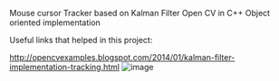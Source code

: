 Mouse cursor Tracker based on Kalman Filter Open CV in C++
Object oriented implementation

Useful links that helped in this project:

http://opencvexamples.blogspot.com/2014/01/kalman-filter-implementation-tracking.html
![image](https://user-images.githubusercontent.com/82727990/170603050-aae74303-5d69-4633-9cfb-0c329245b9d5.png)
